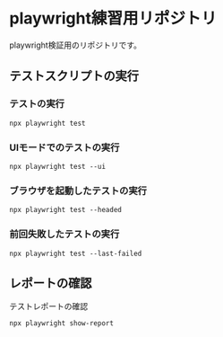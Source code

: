 # playwright練習用リポジトリ

playwright検証用のリポジトリです。

## テストスクリプトの実行

### テストの実行

```
npx playwright test
```

### UIモードでのテストの実行

```
npx playwright test --ui
```

### ブラウザを起動したテストの実行

```
npx playwright test --headed
```

### 前回失敗したテストの実行

```
npx playwright test --last-failed
```

## レポートの確認

テストレポートの確認
```
npx playwright show-report
```
